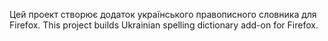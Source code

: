 Цей проект створює додаток українського правописного словника для Firefox.
This project builds Ukrainian spelling dictionary add-on for Firefox.
